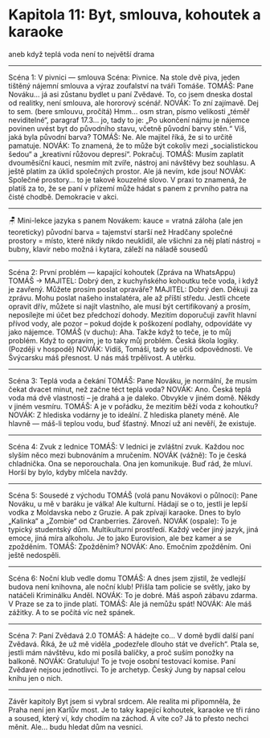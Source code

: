 # Kapitola 11: Byt, smlouva, kohoutek a karaoke

aneb když teplá voda není to největší drama
________________________________________
Scéna 1: V pivnici — smlouva
Scéna: Pivnice. Na stole dvě piva, jeden tištěný nájemní smlouva a výraz zoufalství na tváři Tomáše.
TOMÁŠ:
Pane Nováku… já asi zůstanu bydlet u paní Zvědavé. To, co jsem dneska dostal od realitky, není smlouva, ale hororový scénář.
NOVÁK:
To zní zajímavě. Dej to sem. (bere smlouvu, pročítá) Hmm… osm stran, písmo velikosti „téměř neviditelné“, paragraf 17.3… jo, tady to je: „Po ukončení nájmu je nájemce povinen uvést byt do původního stavu, včetně původní barvy stěn.“ Víš, jaká byla původní barva?
TOMÁŠ:
Ne. Ale majitel říká, že si to určitě pamatuje.
NOVÁK:
To znamená, že to může být cokoliv mezi „socialistickou šedou“ a „kreativní růžovou depresí“. Pokračuj.
TOMÁŠ:
Musím zaplatit dvouměsíční kauci, nesmím mít zvíře, nástroj ani návštěvy bez souhlasu. A ještě platím za úklid společných prostor. Ale já nevím, kde jsou!
NOVÁK:
Společné prostory… to je takové kouzelné slovo. V praxi to znamená, že platíš za to, že se paní v přízemí může hádat s panem z prvního patra na čisté chodbě. Demokracie v akci.
________________________________________
🪑 Mini-lekce jazyka s panem Novákem:
kauce = vratná záloha (ale jen teoreticky)
původní barva = tajemství starší než Hradčany
společné prostory = místo, které nikdy nikdo neuklidil, ale všichni za něj platí
nástroj = bubny, klavír nebo možná i kytara, záleží na náladě sousedů
________________________________________
Scéna 2: První problém — kapající kohoutek
(Zpráva na WhatsAppu)
TOMÁŠ → MAJITEL:
Dobrý den, z kuchyňského kohoutku teče voda, i když je zavřený. Můžete prosím poslat opraváře?
MAJITEL:
Dobrý den. Děkuji za zprávu. Mohu poslat našeho instalatéra, ale až příští středu.
Jestli chcete opravit dřív, můžete si najít vlastního, ale musí být certifikovaný a prosím, neposílejte mi účet bez předchozí dohody.
Mezitím doporučuji zavřít hlavní přívod vody, ale pozor – pokud dojde k poškození podlahy, odpovídáte vy jako nájemce.
TOMÁŠ (v duchu):
Aha. Takže když to teče, je to můj problém. Když to opravím, je to taky můj problém. Česká škola logiky.
(Později v hospodě)
NOVÁK:
Vidíš, Tomáši, tady se učíš odpovědnosti. Ve Švýcarsku máš přesnost. U nás máš trpělivost. A utěrku.
________________________________________
Scéna 3: Teplá voda a čekání
TOMÁŠ:
Pane Nováku, je normální, že musím čekat dvacet minut, než začne téct teplá voda?
NOVÁK:
Ano. Česká teplá voda má dvě vlastnosti – je drahá a je daleko. Obvykle v jiném domě. Někdy v jiném vesmíru.
TOMÁŠ:
A je v pořádku, že mezitím běží voda z kohoutku?
NOVÁK:
Z hlediska vodárny je to ideální. Z hlediska planety méně. Ale hlavně — máš-li teplou vodu, buď šťastný. Mnozí už ani nevěří, že existuje.
________________________________________
Scéna 4: Zvuk z lednice
TOMÁŠ:
V lednici je zvláštní zvuk. Každou noc slyším něco mezi bubnováním a mručením.
NOVÁK (vážně):
To je česká chladnička. Ona se neporouchala. Ona jen komunikuje. Buď rád, že mluví. Horší by bylo, kdyby mlčela navždy.
________________________________________
Scéna 5: Sousedé z východu
TOMÁŠ (volá panu Novákovi o půlnoci):
Pane Nováku, u mě v baráku je válka! Ale kulturní. Hádají se o to, jestli je lepší vodka z Moldavska nebo z Gruzie. A pak zpívají karaoke. Dnes to bylo „Kalinka“ a „Zombie“ od Cranberries. Zároveň.
NOVÁK (ospale):
To je typický studentský dům. Multikulturní prostředí. Každý večer jiný jazyk, jiná emoce, jiná míra alkoholu. Je to jako Eurovision, ale bez kamer a se zpožděním.
TOMÁŠ:
Zpožděním?
NOVÁK:
Ano. Emočním zpožděním. Oni ještě nedospěli.
________________________________________
Scéna 6: Noční klub vedle domu
TOMÁŠ:
A dnes jsem zjistil, že vedlejší budova není knihovna, ale noční klub! Přišla tam policie se světly, jako by natáčeli Kriminálku Anděl.
NOVÁK:
To je dobré. Máš aspoň zábavu zdarma. V Praze se za to jinde platí.
TOMÁŠ:
Ale já nemůžu spát!
NOVÁK:
Ale máš zážitky. A to se počítá víc než spánek.
________________________________________
Scéna 7: Paní Zvědavá 2.0
TOMÁŠ:
A hádejte co… V domě bydlí další paní Zvědavá. Říká, že už mě viděla „podezřele dlouho stát ve dveřích“.
Ptala se, jestli mám návštěvu, kdo mi posílá balíčky, a proč suším ponožky na balkoně.
NOVÁK:
Gratuluju! To je tvoje osobní testovací komise. Paní Zvědavé nejsou jednotlivci. To je archetyp. Český Jung by napsal celou knihu jen o nich.
________________________________________
Závěr kapitoly
Byt jsem si vybral srdcem. Ale realita mi připomněla, že Praha není jen Karlův most. Je to taky kapející kohoutek, karaoke ve tři ráno a soused, který ví, kdy chodím na záchod.
A víte co? Já to přesto nechci měnit.
Ale... budu hledat dům na vesnici.